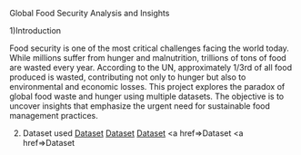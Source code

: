Global Food Security Analysis and Insights

1)Introduction

Food security is one of the most critical challenges facing the world today. While millions suffer from hunger and malnutrition, trillions of tons of food are wasted every year. According to the UN, approximately 1/3rd of all food produced is wasted, contributing not only to hunger but also to environmental and economic losses. This project explores the paradox of global food waste and hunger using multiple datasets. The objective is to uncover insights that emphasize the urgent need for sustainable food management practices.

2) Dataset used
<a href="https://github.com/Bhavadharshini-YL/Global-Food-Security---Dashboard/blob/main/Hunger%20data.csv">Dataset</a>
<a href="https://github.com/Bhavadharshini-YL/Global-Food-Security---Dashboard/blob/main/food%20waste%20percapita.csv">Dataset</a>
<a href="https://github.com/Bhavadharshini-YL/Global-Food-Security---Dashboard/blob/main/food_waste_area.csv">Dataset</a>
<a href=>Dataset</a>
<a href=>Dataset</a>
